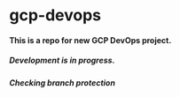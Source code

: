 # gcp-devops
#### This is a repo for new GCP DevOps project.
##### Development is in progress.
##### Checking branch protection